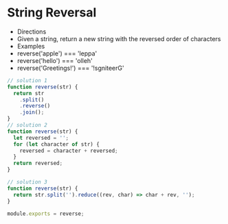 # String Reversal

- Directions
- Given a string, return a new string with the reversed order of characters
- Examples
- reverse('apple') === 'leppa'
- reverse('hello') === 'olleh'
- reverse('Greetings!') === '!sgniteerG'

```javascript
// solution 1
function reverse(str) {
  return str
    .split()
    .reverse()
    .join();
}
// solution 2
function reverse(str) {
  let reversed = '';
  for (let character of str) {
    reversed = character + reversed;
  }
  return reversed;
}

// solution 3
function reverse(str) {
  return str.split('').reduce((rev, char) => char + rev, '');
}

module.exports = reverse;
```
